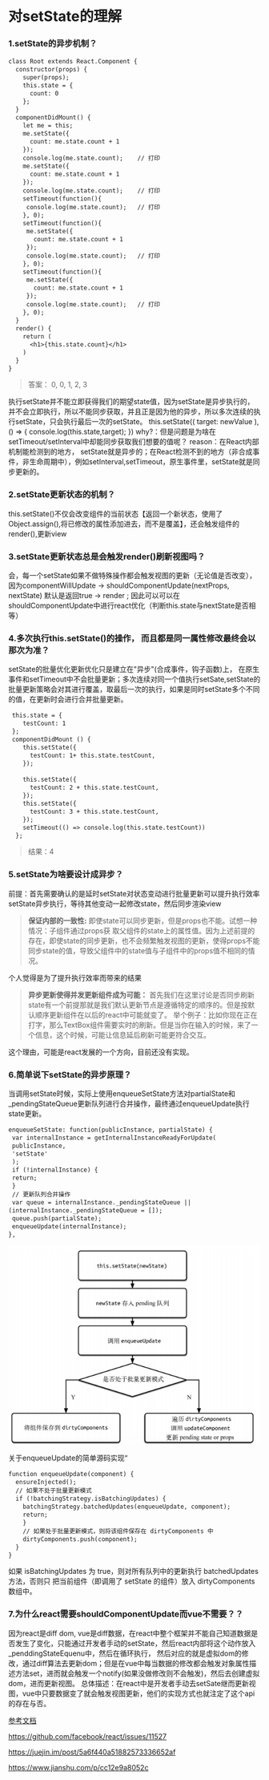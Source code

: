 # 对setState的理解

### 1.setState的异步机制？
```
class Root extends React.Component {
  constructor(props) {
    super(props);
    this.state = {
      count: 0
    };
  }
  componentDidMount() {
    let me = this;
    me.setState({
      count: me.state.count + 1
    });
    console.log(me.state.count);    // 打印
    me.setState({
      count: me.state.count + 1
    });
    console.log(me.state.count);    // 打印
    setTimeout(function(){
     console.log(me.state.count);   // 打印
    }, 0);
    setTimeout(function(){
     me.setState({
       count: me.state.count + 1
     });
     console.log(me.state.count);   // 打印
    }, 0);
    setTimeout(function(){
     me.setState({
       count: me.state.count + 1
     });
     console.log(me.state.count);   // 打印
    }, 0);
  }
  render() {
    return (
      <h1>{this.state.count}</h1>
    )
  }
}
```
>答案： 0, 0, 1, 2, 3

执行setState并不能立即获得我们的期望state值，因为setState是异步执行的，并不会立即执行，所以不能同步获取，并且正是因为他的异步，所以多次连续的执行setState，只会执行最后一次的setState。
this.setState((
  target: newValue
), () => {
  console.log(this.state,target);
})
why?：但是问题是为啥在setTimeout/setInterval中却能同步获取我们想要的值呢？
reason：在React内部机制能检测到的地方， setState就是异步的；在React检测不到的地方（非合成事件，非生命周期中），例如setInterval,setTimeout，原生事件里，setState就是同步更新的。

### 2.setState更新状态的机制？
this.setState()不仅会改变组件的当前状态【返回一个新状态，使用了Object.assign(),将已修改的属性添加进去，而不是覆盖】，还会触发组件的render(),更新view

### 3.setState更新状态总是会触发render()刷新视图吗？
会，每一个setState如果不做特殊操作都会触发视图的更新（无论值是否改变）， 因为componentWillUpdate -> shouldComponentUpdate(nextProps, nextState) 默认是返回true -> render ; 因此可以可以在shouldComponentUpdate中进行react优化（判断this.state与nextState是否相等）

### 4.多次执行this.setState()的操作， 而且都是同一属性修改最终会以那次为准？
setState的批量优化更新优化只是建立在"异步"(合成事件，钩子函数)上， 在原生事件和setTimeout中不会批量更新；多次连续对同一个值执行setSate,setState的批量更新策略会对其进行覆盖，取最后一次的执行，如果是同时setState多个不同的值，在更新时会进行合并批量更新。

```
 this.state = {
	testCount: 1
 };
 componentDidMount () {
    this.setState({
      testCount: 1+ this.state.testCount,
    });
    
    this.setState({
      testCount: 2 + this.state.testCount,
    });
    this.setState({
      testCount: 3 + this.state.testCount,
    });
    setTimeout(() => console.log(this.state.testCount))
  };
```
>结果：4

### 5.setState为啥要设计成异步？
前提：首先需要确认的是延时setState对状态变动进行批量更新可以提升执行效率
setState异步执行，等待其他变动一起修改state，然后同步渲染view
> <strong>保证内部的一致性:</strong>
> 即使state可以同步更新，但是props也不能。试想一种情况：子组件通过props获 取父组件的state上的属性值。因为上述前提的存在，即使state的同步更新，也不会频繁触发视图的更新，使得props不能同步state的值，导致父组件中的state值与子组件中的props值不相同的情况。
 
个人觉得是为了提升执行效率而带来的结果
> <strong>异步更新使得并发更新组件成为可能：</strong>
> 首先我们在这里讨论是否同步刷新state有一个前提那就是我们默认更新节点是遵循特定的顺序的。但是按默认顺序更新组件在以后的react中可能就变了。
举个例子：比如你现在正在打字，那么TextBox组件需要实时的刷新。但是当你在输入的时候，来了一个信息，这个时候，可能让信息延后刷新可能更符合交互。

这个理由，可能是react发展的一个方向，目前还没有实现。

### 6.简单说下setState的异步原理？

当调用setState时候，实际上使用enqueueSetState方法对partialState和_pendingStateQueue更新队列进行合并操作，最终通过enqueueUpdate执行state更新。
```
enqueueSetState: function(publicInstance, partialState) {
 var internalInstance = getInternalInstanceReadyForUpdate(
 publicInstance,
 'setState'
 );
 if (!internalInstance) {
 return;
 }
 // 更新队列合并操作
 var queue = internalInstance._pendingStateQueue || (internalInstance._pendingStateQueue = []);
 queue.push(partialState);
 enqueueUpdate(internalInstance);
}, 
```
![avatar](../assets/set_state.png)

关于enqueueUpdate的简单源码实现“
```
function enqueueUpdate(component) {
  ensureInjected();
  // 如果不处于批量更新模式
  if (!batchingStrategy.isBatchingUpdates) {
    batchingStrategy.batchedUpdates(enqueueUpdate, component);
    return;
    }
    // 如果处于批量更新模式，则将该组件保存在 dirtyComponents 中
    dirtyComponents.push(component);
  }
}
```
如果 isBatchingUpdates 为 true，则对所有队列中的更新执行 batchedUpdates 方法，否则只
把当前组件（即调用了 setState 的组件）放入 dirtyComponents 数组中。

### 7.为什么react需要shouldComponentUpdate而vue不需要？？

因为react是diff dom, vue是diff数据，在react中整个框架并不能自己知道数据是否发生了变化，只能通过开发者手动的setState，然后react内部将这个动作放入_penddingStateEquenu中，然后在循环执行，
然后对应的就是虚拟dom的修改，通过diff算法去更新dom；但是在vue中每当数据的修改都会触发对象属性描述方法set，进而就会触发一个notify(如果没做修改则不会触发)，然后去创建虚拟dom，进而更新视图。
总体描述：在react中是开发者手动去setSate继而更新视图，vue中只要数据变了就会触发视图更新，他们的实现方式也就注定了这个api的存在与否。

[参考文档](<https://www.zhihu.com/question/266656197>)

<https://github.com/facebook/react/issues/11527>

<https://juejin.im/post/5a6f440a51882573336652af>

<https://www.jianshu.com/p/cc12e9a8052c>